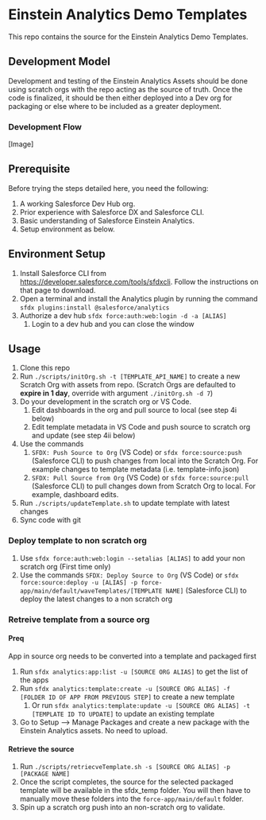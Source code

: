 # Einstein Analytics Demo Templates
This repo contains the source for the Einstein Analytics Demo Templates.

## Development Model
Development and testing of the Einstein Analytics Assets should be done using scratch orgs with the repo acting as the source of truth. Once the code is finalized, it should be then either deployed into a Dev org for packaging or else where to be included as a greater deployment.

### Development Flow
[Image]

## Prerequisite
Before trying the steps detailed here, you need the following:
1. A working Salesforce Dev Hub org.
2. Prior experience with Salesforce DX and Salesforce CLI.
3. Basic understanding of Salesforce Einstein Analytics.
4. Setup environment as below.

## Environment Setup
1. Install Salesforce CLI from https://developer.salesforce.com/tools/sfdxcli. Follow the instructions on that page to download.
2. Open a terminal and install the Analytics plugin by running the command `sfdx plugins:install @salesforce/analytics`
3. Authorize a dev hub `sfdx force:auth:web:login -d -a [ALIAS]`
    1. Login to a dev hub and you can close the window

## Usage
1. Clone this repo
2. Run `./scripts/initOrg.sh -t [TEMPLATE_API_NAME]` to create a new Scratch Org with assets from repo. (Scratch Orgs are defaulted to **expire in 1 day**, override with argument `./initOrg.sh -d 7`)
3. Do your development in the scratch org or VS Code.
    1. Edit dashboards in the org and pull source to local (see step 4i below)
    2. Edit template metadata in VS Code and push source to scratch org and update (see step 4ii below)
4. Use the commands 
    1. `SFDX: Push Source to Org` (VS Code) or `sfdx force:source:push` (Salesforce CLI) to push changes from local into the Scratch Org. For example changes to template metadata (i.e. template-info.json)
    2. `SFDX: Pull Source from Org` (VS Code) or `sfdx force:source:pull` (Salesforce CLI) to pull changes down from Scratch Org to local. For example, dashboard edits.
5. Run `./scripts/updateTemplate.sh` to update template with latest changes
6. Sync code with git

### Deploy template to non scratch org
1. Use `sfdx force:auth:web:login --setalias [ALIAS]` to add your non scratch org (First time only)
2. Use the commands `SFDX: Deploy Source to Org` (VS Code) or `sfdx force:source:deploy -u [ALIAS] -p force-app/main/default/waveTemplates/[TEMPLATE NAME]` (Salesforce CLI) to deploy the latest changes to a non scratch org

### Retreive template from a source org
#### Preq 
App in source org needs to be converted into a template and packaged first
1. Run `sfdx analytics:app:list -u [SOURCE ORG ALIAS]` to get the list of the apps
2. Run `sfdx analytics:template:create -u [SOURCE ORG ALIAS] -f [FOLDER ID OF APP FROM PREVIOUS STEP]` to create a new template
    1. Or run `sfdx analytics:template:update -u [SOURCE ORG ALIAS] -t [TEMPLATE ID TO UPDATE]` to update an existing template
3. Go to Setup --> Manage Packages and create a new package with the Einstein Analytics assets. No need to upload. 

#### Retrieve the source
1. Run `./scripts/retriecveTemplate.sh -s [SOURCE ORG ALIAS] -p [PACKAGE NAME]`
2. Once the script completes, the source for the selected packaged template will be available in the sfdx_temp folder. You will then have to manually move these folders into the `force-app/main/default` folder.
3. Spin up a scratch org push into an non-scratch org to validate.

